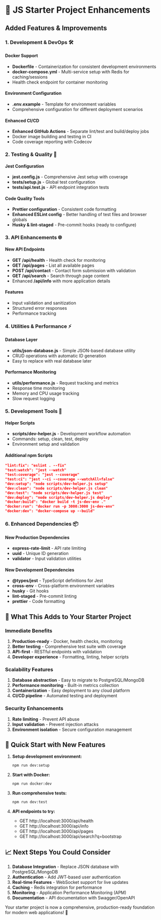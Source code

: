 # 🚀 JS Starter Project Enhancements

## Added Features & Improvements

### 1. **Development & DevOps** 🛠️

#### Docker Support
- **Dockerfile** - Containerization for consistent development environments
- **docker-compose.yml** - Multi-service setup with Redis for caching/sessions
- Health check endpoint for container monitoring

#### Environment Configuration
- **.env.example** - Template for environment variables
- Comprehensive configuration for different deployment scenarios

#### Enhanced CI/CD
- **Enhanced GitHub Actions** - Separate lint/test and build/deploy jobs
- Docker image building and testing in CI
- Code coverage reporting with Codecov

### 2. **Testing & Quality** 🧪

#### Jest Configuration
- **jest.config.js** - Comprehensive Jest setup with coverage
- **tests/setup.js** - Global test configuration
- **tests/api.test.js** - API endpoint integration tests

#### Code Quality Tools
- **Prettier configuration** - Consistent code formatting
- **Enhanced ESLint config** - Better handling of test files and browser globals
- **Husky & lint-staged** - Pre-commit hooks (ready to configure)

### 3. **API Enhancements** 🌐

#### New API Endpoints
- **GET /api/health** - Health check for monitoring
- **GET /api/pages** - List all available pages
- **POST /api/contact** - Contact form submission with validation
- **GET /api/search** - Search through page content
- Enhanced **/api/info** with more application details

#### Features
- Input validation and sanitization
- Structured error responses
- Performance tracking

### 4. **Utilities & Performance** ⚡

#### Database Layer
- **utils/json-database.js** - Simple JSON-based database utility
- CRUD operations with automatic ID generation
- Easy to replace with real database later

#### Performance Monitoring
- **utils/performance.js** - Request tracking and metrics
- Response time monitoring
- Memory and CPU usage tracking
- Slow request logging

### 5. **Development Tools** 🔧

#### Helper Scripts
- **scripts/dev-helper.js** - Development workflow automation
- Commands: setup, clean, test, deploy
- Environment setup and validation

#### Additional npm Scripts
```json
"lint:fix": "eslint . --fix"
"test:watch": "jest --watch"
"test:coverage": "jest --coverage"
"test:ci": "jest --ci --coverage --watchAll=false"
"dev:setup": "node scripts/dev-helper.js setup"
"dev:clean": "node scripts/dev-helper.js clean"
"dev:test": "node scripts/dev-helper.js test"
"dev:deploy": "node scripts/dev-helper.js deploy"
"docker:build": "docker build -t js-dev-env ."
"docker:run": "docker run -p 3000:3000 js-dev-env"
"docker:dev": "docker-compose up --build"
```

### 6. **Enhanced Dependencies** 📦

#### New Production Dependencies
- **express-rate-limit** - API rate limiting
- **uuid** - Unique ID generation
- **validator** - Input validation utilities

#### New Development Dependencies
- **@types/jest** - TypeScript definitions for Jest
- **cross-env** - Cross-platform environment variables
- **husky** - Git hooks
- **lint-staged** - Pre-commit linting
- **prettier** - Code formatting

## 🎯 What This Adds to Your Starter Project

### **Immediate Benefits**
1. **Production-ready** - Docker, health checks, monitoring
2. **Better testing** - Comprehensive test suite with coverage
3. **API-first** - RESTful endpoints with validation
4. **Developer experience** - Formatting, linting, helper scripts

### **Scalability Features**
1. **Database abstraction** - Easy to migrate to PostgreSQL/MongoDB
2. **Performance monitoring** - Built-in metrics collection
3. **Containerization** - Easy deployment to any cloud platform
4. **CI/CD pipeline** - Automated testing and deployment

### **Security Enhancements**
1. **Rate limiting** - Prevent API abuse
2. **Input validation** - Prevent injection attacks
3. **Environment isolation** - Secure configuration management

## 🚀 Quick Start with New Features

1. **Setup development environment:**
   ```bash
   npm run dev:setup
   ```

2. **Start with Docker:**
   ```bash
   npm run docker:dev
   ```

3. **Run comprehensive tests:**
   ```bash
   npm run dev:test
   ```

4. **API endpoints to try:**
   - GET http://localhost:3000/api/health
   - GET http://localhost:3000/api/info
   - GET http://localhost:3000/api/pages
   - GET http://localhost:3000/api/search?q=bootstrap

## 📈 Next Steps You Could Consider

1. **Database Integration** - Replace JSON database with PostgreSQL/MongoDB
2. **Authentication** - Add JWT-based user authentication
3. **Real-time Features** - WebSocket support for live updates
4. **Caching** - Redis integration for performance
5. **Monitoring** - Application Performance Monitoring (APM)
6. **Documentation** - API documentation with Swagger/OpenAPI

Your starter project is now a comprehensive, production-ready foundation for modern web applications! 🎉
